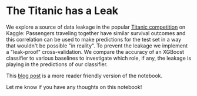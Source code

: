 # The Titanic has a Leak

We explore a source of data leakage in the popular [Titanic competition](https://www.kaggle.com/c/titanic) on Kaggle: Passengers traveling together have similar survival outcomes and this correlation can be used to make predictions for the test set in a way that wouldn't be possible "in reality". To prevent the leakage we implement a "leak-proof" cross-validation. We compare the accuracy of an XGBoost classifier to various baselines to investigate which role, if any, the leakage is playing in the predictions of our classifier.

This [blog post](https://david-recio.com/2022/04/11/titanic-leak.html) is a more reader friendly version of the notebook.

Let me know if you have any thoughts on this notebook!
